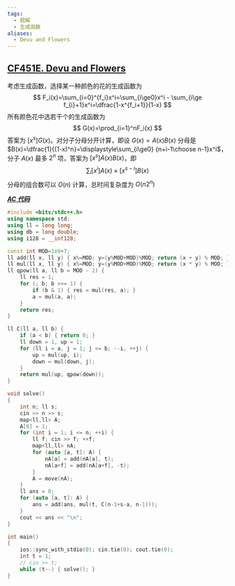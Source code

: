 ```yaml
---
tags:
  - 题解
  - 生成函数
aliases:
  - Devu and Flowers
---
```

## [CF451E. Devu and Flowers](https://codeforces.com/problemset/problem/451/E)

考虑生成函数，选择某一种颜色的花的生成函数为
$$
F_i(x)=\sum_{i=0}^{f_i}x^i=\sum_{i\ge0}x^i - \sum_{i\ge f_{i}+1}x^i=\dfrac{1-x^{f_i+1}}{1-x}
$$
所有颜色花中选若干个的生成函数为
$$
G(x)=\prod_{i=1}^nF_i(x)
$$
答案为 $[x^s]G(x)$。对分子分母分开计算，即设 $G(x)=A(x)B(x)$
分母是 $B(x)=\dfrac{1}{(1-x)^n}=\displaystyle\sum_{i\ge0} {n+i-1\choose n-1}x^i$，分子 $A(x)$ 最多 $2^n$ 项，答案为 $[x^s]A(x)B(x)$，即
$$
\sum_{i} [x^i]A(x) \times [x^{s-i}]B(x)
$$
分母的组合数可以 $O(n)$ 计算，总时间复杂度为 $O(n2^n)$

[***AC 代码***](https://codeforces.com/contest/451/submission/332204897)

```cpp
#include <bits/stdc++.h>
using namespace std;
using ll = long long;
using db = long double;
using i128 = __int128;

const int MOD=1e9+7;
ll add(ll x, ll y) { x%=MOD; y=(y%MOD+MOD)%MOD; return (x + y) % MOD; }
ll mul(ll x, ll y) { x%=MOD; y=(y%MOD+MOD)%MOD; return (x * y) % MOD; }
ll qpow(ll a, ll b = MOD - 2) {
    ll res = 1;
    for (; b; b >>= 1) {
        if (b & 1) { res = mul(res, a); }
        a = mul(a, a);
    }
    return res;
}

ll C(ll a, ll b) {
	if (a < b) { return 0; }
	ll down = 1, up = 1;
	for (ll i = a, j = 1; j <= b; --i, ++j) {
		up = mul(up, i);
		down = mul(down, j);
	}
	return mul(up, qpow(down));
}

void solve()
{
    int n; ll s;
    cin >> n >> s;
    map<ll,ll> A;
    A[0] = 1;
    for (int i = 1; i <= n; ++i) {
        ll f; cin >> f; ++f;
        map<ll,ll> nA;
        for (auto [a, t]: A) {
            nA[a] = add(nA[a], t);
            nA[a+f] = add(nA[a+f], -t);
        }
        A = move(nA);
    }
    ll ans = 0;
    for (auto [a, t]: A) {
        ans = add(ans, mul(t, C(n-1+s-a, n-1)));
    }
    cout << ans << "\n";
}

int main()
{
    ios::sync_with_stdio(0); cin.tie(0); cout.tie(0); 
    int t = 1;
    // cin >> t;
    while (t--) { solve(); }
}
```
